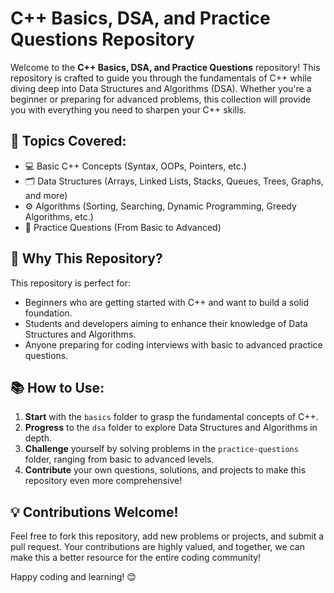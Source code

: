 <!DOCTYPE html>
<html lang="en">
<head>
    <meta charset="UTF-8">
    <meta name="viewport" content="width=device-width, initial-scale=1.0">
<!--     <title>C++ Basics, DSA, and Practice Questions Repository</title>
    <style>
        body {
            font-family: Arial, sans-serif;
            background-color: #f9f9f9;
            color: #333;
            margin: 0;
            padding: 20px;
            line-height: 1.6;
        }
        h1 {
            background-color: #0073e6;
            color: white;
            padding: 15px;
            border-radius: 5px;
            text-align: center;
        }
        h2 {
            color: #0073e6;
        }
        p {
            font-size: 1.1em;
        }
        ul {
            background-color: #f0f8ff;
            padding: 15px;
            border-radius: 5px;
            list-style-type: disc;
        }
        ul li {
            margin-bottom: 10px;
        }
        ol {
            background-color: #f0f8ff;
            padding: 15px;
            border-radius: 5px;
            list-style-type: decimal;
        }
        ol li {
            margin-bottom: 10px;
        }
        code {
            background-color: #eee;
            padding: 2px 5px;
            border-radius: 3px;
            font-size: 1.05em;
        }
        .contribution {
            background-color: #0073e6;
            color: white;
            padding: 15px;
            border-radius: 5px;
            text-align: center;
            margin-top: 20px;
        }
    </style> -->
</head>
<body>
    <h1>C++ Basics, DSA, and Practice Questions Repository</h1>
    <p>Welcome to the <strong>C++ Basics, DSA, and Practice Questions</strong> repository! This repository is crafted to guide you through the fundamentals of C++ while diving deep into Data Structures and Algorithms (DSA). Whether you're a beginner or preparing for advanced problems, this collection will provide you with everything you need to sharpen your C++ skills.</p>
    <h2>🌟 Topics Covered:</h2>
    <ul>
        <li>💻 Basic C++ Concepts (Syntax, OOPs, Pointers, etc.)</li>
        <li>🗂️ Data Structures (Arrays, Linked Lists, Stacks, Queues, Trees, Graphs, and more)</li>
        <li>⚙️ Algorithms (Sorting, Searching, Dynamic Programming, Greedy Algorithms, etc.)</li>
        <li>📝 Practice Questions (From Basic to Advanced)</li>
    </ul>
    <h2>🚀 Why This Repository?</h2>
    <p>This repository is perfect for:</p>
    <ul>
        <li>Beginners who are getting started with C++ and want to build a solid foundation.</li>
        <li>Students and developers aiming to enhance their knowledge of Data Structures and Algorithms.</li>
        <li>Anyone preparing for coding interviews with basic to advanced practice questions.</li>
    </ul>
    <h2>📚 How to Use:</h2>
    <ol>
        <li><strong>Start</strong> with the <code>basics</code> folder to grasp the fundamental concepts of C++.</li>
        <li><strong>Progress</strong> to the <code>dsa</code> folder to explore Data Structures and Algorithms in depth.</li>
        <li><strong>Challenge</strong> yourself by solving problems in the <code>practice-questions</code> folder, ranging from basic to advanced levels.</li>
        <li><strong>Contribute</strong> your own questions, solutions, and projects to make this repository even more comprehensive!</li>
    </ol>
    <div class="contribution">
        <h2>💡 Contributions Welcome!</h2>
        <p>Feel free to fork this repository, add new problems or projects, and submit a pull request. Your contributions are highly valued, and together, we can make this a better resource for the entire coding community!</p>
    </div>
  
  <p>Happy coding and learning! 😊</p>
</body>
</html>
